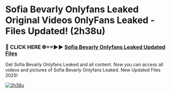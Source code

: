 # Sofia Bevarly Onlyfans Leaked Original Videos 0nlyFans Leaked - Files Updated! (2h38u)

<h3>🔴 CLICK HERE 🌐==►► <a href="https://tinyurl.com/x26r9saj" rel="nofollow">Sofia Bevarly Onlyfans Leaked Updated Files</a></h3>

Get Sofia Bevarly Onlyfans Leaked and all content. Now you can access all videos and pictures of Sofia Bevarly Onlyfans Leaked. New Updated Files 2025!

[![2h38u](https://i.imgur.com/LkgZPqh.gif)](https://tinyurl.com/x26r9saj)
